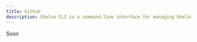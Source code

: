 ```yaml
---
title: Github
description: Shelve CLI is a command-line interface for managing Shelve projects.
---
```


Soon
